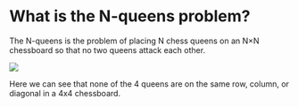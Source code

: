 # What is the N-queens problem?
The N-queens is the problem of placing N chess queens on an N×N chessboard so that no two queens attack each other.

<img src="https://developers.google.com/optimization/images/queens/sol_4x4_b.png">

Here we can see that none of the 4 queens are on the same row, column, or diagonal in a 4x4 chessboard.
